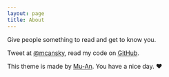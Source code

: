 ```yaml
---
layout: page
title: About
---
```


Give people something to read and get to know you.

Tweet at [@mcansky](http://twitter.com/mcansky), read my code on [GitHub](http://github.com/mcansky).

This theme is made by [Mu-An](http://muan.co). You have a nice day. ♥
